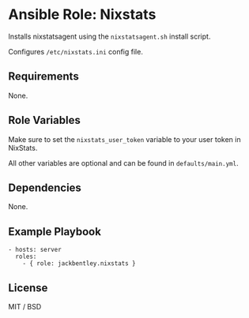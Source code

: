 # Ansible Role: Nixstats

Installs nixstatsagent using the `nixstatsagent.sh` install script.

Configures `/etc/nixstats.ini` config file.

## Requirements

None.

## Role Variables

Make sure to set the `nixstats_user_token` variable to your user token in NixStats.

All other variables are optional and can be found in `defaults/main.yml`.

## Dependencies

None.

## Example Playbook

    - hosts: server
      roles:
        - { role: jackbentley.nixstats }

## License

MIT / BSD
